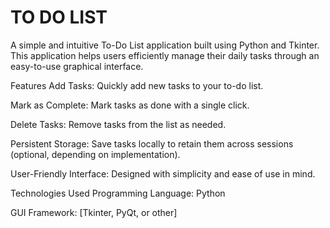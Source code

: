 # TO DO LIST

A simple and intuitive To-Do List application built using Python and Tkinter. This application helps users efficiently manage their daily tasks through an easy-to-use graphical interface.

Features
Add Tasks: Quickly add new tasks to your to-do list.

Mark as Complete: Mark tasks as done with a single click.

Delete Tasks: Remove tasks from the list as needed.

Persistent Storage: Save tasks locally to retain them across sessions (optional, depending on implementation).

User-Friendly Interface: Designed with simplicity and ease of use in mind.

Technologies Used
Programming Language: Python

GUI Framework: [Tkinter, PyQt, or other]
